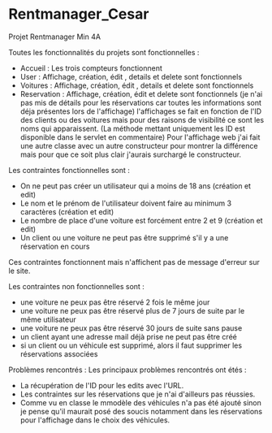 # Rentmanager_Cesar
Projet Rentmanager Min 4A

Toutes les fonctionnalités du projets sont fonctionnelles :

- Accueil : Les trois compteurs fonctionnent
- User : Affichage, création, édit , details et delete sont fonctionnels
- Voitures : Affichage, création, édit , details et delete sont fonctionnels
- Reservation : Affichage, création, édit et delete sont fonctionnels (je n'ai pas mis de détails pour les réservations car toutes les informations sont déja présentes lors de l'affichage) l'affichages se fait en fonction de l'ID des clients ou des voitures mais pour des raisons de visibilité ce sont les noms qui apparaissent. (La méthode mettant uniquement les ID est disponible dans le servlet en commentaire)
Pour l'affichage web j'ai fait une autre classe avec un autre constructeur pour montrer la différence mais pour que ce soit plus clair j'aurais surchargé le constructeur.


Les contraintes fonctionnelles sont  : 

- On ne peut pas créer un utilisateur qui a moins de 18 ans (création et edit)
- Le nom et le prénom de l'utilisateur doivent faire au minimum 3 caractères (création et edit)
- Le nombre de place d'une voiture est forcément entre 2 et 9 (création et edit)
- Un client ou une voiture ne peut pas être supprimé s'il y a une réservation en cours

Ces contraintes fonctionnent mais n'affichent pas de message d'erreur sur le site.




Les contraintes non fonctionnelles sont  :

- une voiture ne peux pas être réservé 2 fois le même jour
- une voiture ne peux pas être réservé plus de 7 jours de suite par le même utilisateur
- une voiture ne peux pas être réservé 30 jours de suite sans pause
- un client ayant une adresse mail déjà prise ne peut pas être créé
- si un client ou un véhicule est supprimé, alors il faut supprimer les réservations associées



Problèmes rencontrés :
Les principaux problèmes rencontrés ont étés :
- La récupération de l'ID pour les edits avec l'URL.
- Les contraintes sur les réservations que je n'ai d'ailleurs pas réussies.
- Comme vu en classe le mmodèle des véhicules n'a pas été ajouté sinon je pense qu'il maurait posé des soucis notamment dans les réservations pour l'affichage dans le choix des véhicules.
